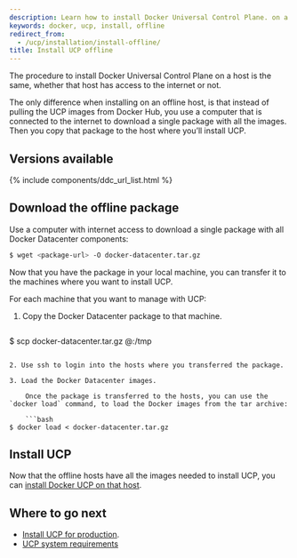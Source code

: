 ```yaml
---
description: Learn how to install Docker Universal Control Plane. on a machine with no internet access.
keywords: docker, ucp, install, offline
redirect_from:
  - /ucp/installation/install-offline/
title: Install UCP offline
---
```

The procedure to install Docker Universal Control Plane on a host is the same, whether that host has access to the internet or not.

The only difference when installing on an offline host, is that instead of pulling the UCP images from Docker Hub, you use a computer that is connected to the internet to download a single package with all the images. Then you copy that package to the host where you’ll install UCP.

## Versions available

{% include components/ddc_url_list.html %}

## Download the offline package

Use a computer with internet access to download a single package with all Docker Datacenter components:

```bash
$ wget <package-url> -O docker-datacenter.tar.gz
```

Now that you have the package in your local machine, you can transfer it to the machines where you want to install UCP.

For each machine that you want to manage with UCP:

1. Copy the Docker Datacenter package to that machine.
    
    ```bash
$ scp docker-datacenter.tar.gz <user>@<host>:/tmp
```

2. Use ssh to login into the hosts where you transferred the package.

3. Load the Docker Datacenter images.
    
    Once the package is transferred to the hosts, you can use the `docker load` command, to load the Docker images from the tar archive:
    
    ```bash
$ docker load < docker-datacenter.tar.gz
```

## Install UCP

Now that the offline hosts have all the images needed to install UCP, you can [install Docker UCP on that host](install-production.md).

## Where to go next

* [Install UCP for production](install-production.md).
* [UCP system requirements](system-requirements.md)
